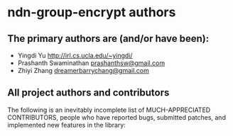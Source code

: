 ndn-group-encrypt authors
===============

## The primary authors are (and/or have been):

* Yingdi Yu             <http://irl.cs.ucla.edu/~yingdi/>
* Prashanth Swaminathan <prashanthsw@gmail.com>
* Zhiyi Zhang           <dreamerbarrychang@gmail.com>

## All project authors and contributors

The following is an inevitably incomplete list of MUCH-APPRECIATED CONTRIBUTORS,
people who have reported bugs, submitted patches, and implemented new features
in the library:
